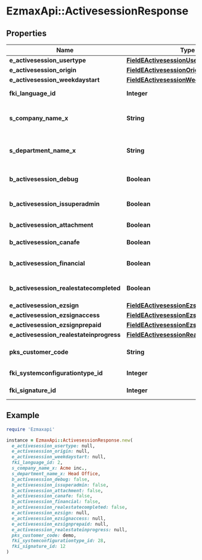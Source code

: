 # EzmaxApi::ActivesessionResponse

## Properties

| Name | Type | Description | Notes |
| ---- | ---- | ----------- | ----- |
| **e_activesession_usertype** | [**FieldEActivesessionUsertype**](FieldEActivesessionUsertype.md) |  |  |
| **e_activesession_origin** | [**FieldEActivesessionOrigin**](FieldEActivesessionOrigin.md) |  |  |
| **e_activesession_weekdaystart** | [**FieldEActivesessionWeekdaystart**](FieldEActivesessionWeekdaystart.md) |  |  |
| **fki_language_id** | **Integer** | The unique ID of the Language.  Valid values:  |Value|Description| |-|-| |1|French| |2|English| |  |
| **s_company_name_x** | **String** | The Name of the Company in the language of the requester |  |
| **s_department_name_x** | **String** | The Name of the Department in the language of the requester |  |
| **b_activesession_debug** | **Boolean** | Whether the active session is in debug or not |  |
| **b_activesession_issuperadmin** | **Boolean** | Whether the active session is superadmin or not |  |
| **b_activesession_attachment** | **Boolean** | Can access attachment when we clone a user | [optional] |
| **b_activesession_canafe** | **Boolean** | Can access canafe when we clone a user | [optional] |
| **b_activesession_financial** | **Boolean** | Can access financial element when we clone a user | [optional] |
| **b_activesession_realestatecompleted** | **Boolean** | Can access closed realestate folders when we clone a user | [optional] |
| **e_activesession_ezsign** | [**FieldEActivesessionEzsign**](FieldEActivesessionEzsign.md) |  | [optional] |
| **e_activesession_ezsignaccess** | [**FieldEActivesessionEzsignaccess**](FieldEActivesessionEzsignaccess.md) |  |  |
| **e_activesession_ezsignprepaid** | [**FieldEActivesessionEzsignprepaid**](FieldEActivesessionEzsignprepaid.md) |  | [optional] |
| **e_activesession_realestateinprogress** | [**FieldEActivesessionRealestateinprogress**](FieldEActivesessionRealestateinprogress.md) |  | [optional] |
| **pks_customer_code** | **String** | The customer code assigned to your account |  |
| **fki_systemconfigurationtype_id** | **Integer** | The unique ID of the Systemconfigurationtype |  |
| **fki_signature_id** | **Integer** | The unique ID of the Signature | [optional] |

## Example

```ruby
require 'Ezmaxapi'

instance = EzmaxApi::ActivesessionResponse.new(
  e_activesession_usertype: null,
  e_activesession_origin: null,
  e_activesession_weekdaystart: null,
  fki_language_id: 2,
  s_company_name_x: Acme inc.,
  s_department_name_x: Head Office,
  b_activesession_debug: false,
  b_activesession_issuperadmin: false,
  b_activesession_attachment: false,
  b_activesession_canafe: false,
  b_activesession_financial: false,
  b_activesession_realestatecompleted: false,
  e_activesession_ezsign: null,
  e_activesession_ezsignaccess: null,
  e_activesession_ezsignprepaid: null,
  e_activesession_realestateinprogress: null,
  pks_customer_code: demo,
  fki_systemconfigurationtype_id: 28,
  fki_signature_id: 12
)
```

